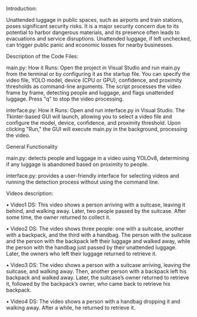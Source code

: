 Introduction:

Unattended luggage in public spaces, such as airports and
train stations, poses significant security risks. It is a major
security concern due to its potential to harbor dangerous
materials, and its presence often leads to evacuations and
service disruptions. Unattended luggage, if left unchecked,
can trigger public panic and economic losses for nearby
businesses.

Description of the Code Files:

main.py:
How it Runs: Open the project in Visual Studio and run main.py from the terminal or by configuring it as the startup file. You can specify the video file, YOLO model, device (CPU or GPU), confidence, and proximity thresholds as command-line arguments. The script processes the video frame by frame, detecting people and luggage, and flags unattended luggage. Press "q" to stop the video processing.

interface.py:
How it Runs: Open and run interface.py in Visual Studio. The Tkinter-based GUI will launch, allowing you to select a video file and configure the model, device, confidence, and proximity threshold. Upon clicking "Run," the GUI will execute main.py in the background, processing the video.

General Functionality

main.py: detects people and luggage in a video using YOLOv8, determining if any luggage is abandoned based on proximity to people.

interface.py: provides a user-friendly interface for selecting videos and running the detection process without using the command line.

Videos description:

• Video1 DS: This video shows a person arriving with
a suitcase, leaving it behind, and walking away. Later,
two people passed by the suitcase. After some time, the
owner returned to collect it.

• Video2 DS: The video shows three people: one with a
suitcase, another with a backpack, and the third with a
handbag. The person with the suitcase and the person
with the backpack left their luggage and walked away,
while the person with the handbag just passed by their
unattended luggage. Later, the owners who left their
luggage returned to retrieve it.

• Video3 DS: The video shows a person with a suitcase
arriving, leaving the suitcase, and walking away. Then,
another person with a backpack left his backpack and
walked away. Later, the suitcase’s owner returned to
retrieve it, followed by the backpack’s owner, who
came back to retrieve his backpack.

• Video4 DS: The video shows a person with a handbag dropping it and walking away. After a while, he
returned to retrieve it.

